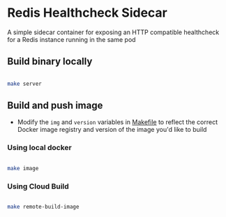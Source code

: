 # Redis Healthcheck Sidecar
A simple sidecar container for exposing an HTTP compatible healthcheck for a Redis instance running in the same pod

## Build binary locally
```bash

make server

```

## Build and push image
- Modify the `img` and `version` variables in [Makefile](Makefile) to reflect the correct Docker image registry and version of the image you'd like to build 
### Using local docker
```bash

make image

```

### Using Cloud Build
```bash

make remote-build-image

```